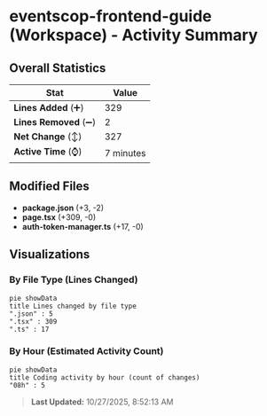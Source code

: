 # eventscop-frontend-guide (Workspace) - Activity Summary 

## Overall Statistics

| Stat                   | Value                                                             |
| ---------------------- | ----------------------------------------------------------------- |
| **Lines Added** (➕)   | 329                                          |
| **Lines Removed** (➖) | 2                                        |
| **Net Change** (↕)    | 327                |
| **Active Time** (⌚)   | 7 minutes |


## Modified Files
- **package.json** (+3, -2)
- **page.tsx** (+309, -0)
- **auth-token-manager.ts** (+17, -0)

## Visualizations

### By File Type (Lines Changed)

```mermaid
pie showData
title Lines changed by file type
".json" : 5
".tsx" : 309
".ts" : 17
```

### By Hour (Estimated Activity Count)

```mermaid
pie showData
title Coding activity by hour (count of changes)
"08h" : 5
```


> **Last Updated:** 10/27/2025, 8:52:13 AM